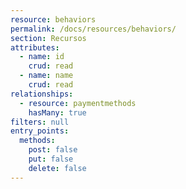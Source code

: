 ```yaml
---
resource: behaviors
permalink: /docs/resources/behaviors/
section: Recursos
attributes:
  - name: id
    crud: read
  - name: name
    crud: read
relationships:
  - resource: paymentmethods
    hasMany: true
filters: null
entry_points:
  methods:
    post: false
    put: false
    delete: false
---
```

